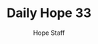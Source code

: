 ---
image: /assets/img/daily-hope-default-artwork.png
title: Daily Hope 33
number: 33
categories:
  - Daily Hope
author: Hope Staff
notes: Daily Hope 33
embed: >-
  <iframe src="https://open.spotify.com/embed/episode/4BdKMCVGJouwpKph5FsDMA?utm_source=generator" width="400px" height="102px" frameborder=“0" scrolling=“no”></iframe>
---